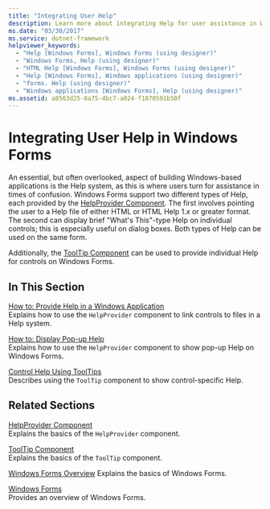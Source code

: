 ```yaml
---
title: "Integrating User Help"
description: Learn more about integrating Help for user assistance in Windows Forms applications with a selection of topics and tutorials.
ms.date: "03/30/2017"
ms.service: dotnet-framework
helpviewer_keywords: 
  - "Help [Windows Forms], Windows Forms (using designer)"
  - "Windows Forms, Help (using designer)"
  - "HTML Help [Windows Forms], Windows Forms (using designer)"
  - "Help [Windows Forms], Windows applications (using designer)"
  - "forms. Help (using designer)"
  - "Windows applications [Windows Forms], Help (using designer)"
ms.assetid: a8563d25-8a75-4bc7-a024-f1870591b50f
---
```

# Integrating User Help in Windows Forms

An essential, but often overlooked, aspect of building Windows-based applications is the Help system, as this is where users turn for assistance in times of confusion. Windows Forms support two different types of Help, each provided by the [HelpProvider Component](../controls/helpprovider-component-windows-forms.md). The first involves pointing the user to a Help file of either HTML or HTML Help 1.*x* or greater format. The second can display brief "What's This"-type Help on individual controls; this is especially useful on dialog boxes. Both types of Help can be used on the same form.  
  
Additionally, the [ToolTip Component](../controls/tooltip-component-windows-forms.md) can be used to provide individual Help for controls on Windows Forms.  
  
## In This Section  

[How to: Provide Help in a Windows Application](how-to-provide-help-in-a-windows-application.md)\
Explains how to use the `HelpProvider` component to link controls to files in a Help system.  
  
[How to: Display Pop-up Help](how-to-display-pop-up-help.md)\
Explains how to use the `HelpProvider` component to show pop-up Help on Windows Forms.  
  
[Control Help Using ToolTips](control-help-using-tooltips.md)\
Describes using the `ToolTip` component to show control-specific Help.  
  
## Related Sections  

[HelpProvider Component](../controls/helpprovider-component-windows-forms.md)\
Explains the basics of the `HelpProvider` component.  
  
[ToolTip Component](../controls/tooltip-component-windows-forms.md)\
Explains the basics of the `ToolTip` component.  
  
[Windows Forms Overview](../overview/index.md)
Explains the basics of Windows Forms.  
  
[Windows Forms](../index.yml)\
Provides an overview of Windows Forms.
